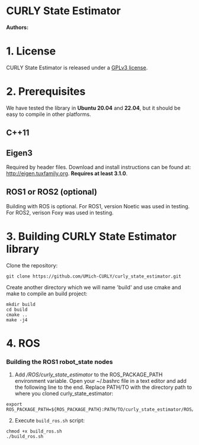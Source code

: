 # CURLY State Estimator
**Authors:** 

# 1. License
CURLY State Estimator is released under a [GPLv3 license](https://github.com/UMich-CURLY/curly_state_estimator/blob/main/LICENSE). 


# 2. Prerequisites
We have tested the library in **Ubuntu 20.04** and **22.04**, but it should be easy to compile in other platforms.

## C++11 

## Eigen3
Required by header files. Download and install instructions can be found at: http://eigen.tuxfamily.org. **Requires at least 3.1.0**.

## ROS1 or ROS2 (optional)
Building with ROS is optional. For ROS1, version Noetic was used in testing. For ROS2, verison Foxy was used in testing.

# 3. Building CURLY State Estimator library

Clone the repository:
```
git clone https://github.com/UMich-CURLY/curly_state_estimator.git
```
Create another directory which we will name 'build' and use cmake and make to compile an build project:

```
mkdir build
cd build
cmake ..
make -j4
```

# 4. ROS
### Building the ROS1 robot_state nodes
1. Add */ROS/curly_state_estimator* to the ROS_PACKAGE_PATH environment variable. Open your ~/.bashrc file in a text editor and add the following line to the end. Replace PATH/TO with the directory path to where you cloned curly_state_estimator:

  ```
  export ROS_PACKAGE_PATH=${ROS_PACKAGE_PATH}:PATH/TO/curly_state_estimator/ROS/curly_state_estimator
  ```
  
2. Execute `build_ros.sh` script:

  ```
  chmod +x build_ros.sh
  ./build_ros.sh
  ```